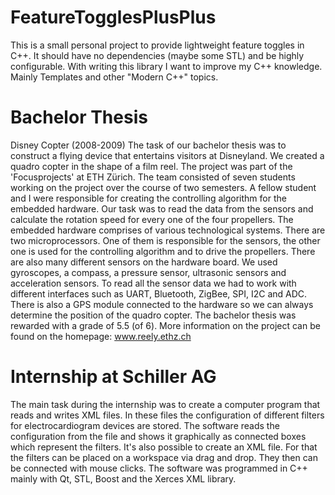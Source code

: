 # FeatureTogglesPlusPlus
This is a small personal project to provide lightweight feature toggles in C++. It should have no dependencies (maybe some STL) and be highly configurable. With writing this library I want to improve my C++ knowledge. Mainly Templates and other "Modern C++" topics.

# Bachelor Thesis	
Disney Copter (2008-2009)
The task of our bachelor thesis was to construct a flying device that entertains visitors at Disneyland. We created a quadro copter in the shape of a film reel.
The project was part of the 'Focusprojects' at ETH Zürich. The team consisted of seven students working on the project over the course of two semesters. A fellow student and I were responsible for creating the controlling algorithm for the embedded hardware. Our task was to read the data from the sensors and calculate the rotation speed for every one of the four propellers.
The embedded hardware comprises of various technological systems. There are two microprocessors. One of them is responsible for the sensors, the other one is used for the controlling algorithm and to drive the propellers. There are also many different sensors on the hardware board. We used gyroscopes, a compass, a pressure sensor, ultrasonic sensors and acceleration sensors. To read all the sensor data we had to work with different interfaces such as UART, Bluetooth, ZigBee, SPI, I2C and ADC. There is also a GPS module connected to the hardware so we can always determine the position of the quadro copter.
The bachelor thesis was rewarded with a grade of 5.5 (of 6). More information on the project can be found on the homepage: www.reely.ethz.ch

# Internship at Schiller AG	
The main task during the internship was to create a computer program that reads and writes XML files. In these files the configuration of different filters for electrocardiogram devices are stored. The software reads the configuration from the file and shows it graphically as connected boxes which represent the filters. It's also possible to create an XML file. For that the filters can be placed on a workspace via drag and drop. They then can be connected with mouse clicks. The software was programmed in C++ mainly with Qt, STL, Boost and the Xerces XML library.


